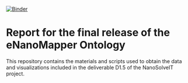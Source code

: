[![Binder](https://mybinder.org/badge_logo.svg)](https://hub.gke2.mybinder.org/user/jmillanacosta-r-nal-release-enm-0jp6u98c/lab/tree/NanoSolveIT_KB_eNM.ipynb)
# Report for the final release of the eNanoMapper Ontology
This repository contains the materials and scripts used to obtain the data and visualizations included in the deliverable D1.5 of the NanoSolveIT project.
